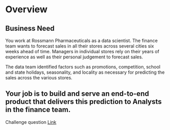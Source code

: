 # Overview
## Business Need
<p>You work at Rossmann Pharmaceuticals as a data scientist. The finance team wants to forecast sales in all their stores across several cities six weeks ahead of time. Managers in individual stores rely on their years of experience as well as their personal judgement to forecast sales. </p>

<p>The data team identified factors such as promotions, competition, school and state holidays, seasonality, and locality as necessary for predicting the sales across the various stores.</p>

<h2> Your job is to build and serve an end-to-end product that delivers this prediction to Analysts in the finance team. </h2>
Challenge question <a href= "https://docs.google.com/document/d/1fM_GEJFVlrSPN93WzkcJsKaCWrgKseH1qgii6vSVoGw/edit#">Link</a>

